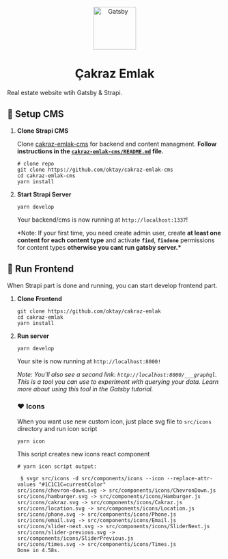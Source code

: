 <p align="center">
  <a href="https://cakraz-emlak.vercel.app">
    <img alt="Gatsby" src="src/images/logo.png" width="100" />
  </a>
</p>
<h1 align="center">
  Çakraz Emlak
</h1>

Real estate website wtih Gatsby & Strapi.

## 🚀 Setup CMS

1.  **Clone Strapi CMS**

    Clone [cakraz-emlak-cms](https://github.com/oktay/cakraz-emlak-cms) for backend and content managment. **Follow instructions in the [`cakraz-emlak-cms/README.md`](https://github.com/oktay/cakraz-emlak-cms/blob/master/README.md) file.**

    ```shell
    # clone repo
    git clone https://github.com/oktay/cakraz-emlak-cms
    cd cakraz-emlak-cms
    yarn install
    ```

2.  **Start Strapi Server**

    ```shell
    yarn develop
    ```

    Your backend/cms is now running at `http://localhost:1337`!

    \*Note: If your first time, you need create admin user, create **at least one content for each content type** and activate **`find`**, **`findone`** permissions for content types **otherwise you cant run gatsby server.\***

## 🌟 Run Frontend

When Strapi part is done and running, you can start develop frontend part.

1.  **Clone Frontend**

    ```shell
    git clone https://github.com/oktay/cakraz-emlak
    cd cakraz-emlak
    yarn install
    ```

2.  **Run server**

    ```shell
    yarn develop
    ```

    Your site is now running at `http://localhost:8000!`

    _Note: You'll also see a second link: `http://localhost:8000/___graphql`. This is a tool you can use to experiment with querying your data. Learn more about using this tool in the Gatsby tutorial._

    ### ❤ Icons

    When you want use new custom icon, just place svg file to `src/icons` directory and run icon script

    ```shell
    yarn icon
    ```

    This script creates new icons react component

    ```shell
    # yarn icon script output:

     $ svgr src/icons -d src/components/icons --icon --replace-attr-values "#1C1C1C=currentColor"
    src/icons/chevron-down.svg -> src/components/icons/ChevronDown.js
    src/icons/hamburger.svg -> src/components/icons/Hamburger.js
    src/icons/cakraz.svg -> src/components/icons/Cakraz.js
    src/icons/location.svg -> src/components/icons/Location.js
    src/icons/phone.svg -> src/components/icons/Phone.js
    src/icons/email.svg -> src/components/icons/Email.js
    src/icons/slider-next.svg -> src/components/icons/SliderNext.js
    src/icons/slider-previous.svg -> src/components/icons/SliderPrevious.js
    src/icons/times.svg -> src/components/icons/Times.js
    Done in 4.58s.
    ```
